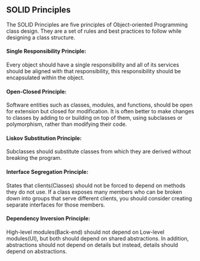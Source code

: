 ## SOLID Principles

The SOLID Principles are five principles of Object-oriented Programming class design. They are a set of rules and best practices to follow while designing a class structure.

#### Single Responsibility Principle:

Every object should have a single responsibility and all of its services should be aligned with that responsibility, this responsibility should be encapsulated within the object.

#### Open-Closed Principle:

Software entities such as classes, modules, and functions, should be open for extension but closed for modification. It is often better to make changes to classes by adding to or building on top of them, using subclasses or polymorphism, rather than modifying their code.

#### Liskov Substitution Principle:

Subclasses should substitute classes from which they are derived without breaking the program.

#### Interface Segregation Principle:

States that clients(Classes) should not be forced to depend on methods they do not use. If a class exposes many members who can be broken down into groups that serve different clients, you should consider creating separate interfaces for those members.

#### Dependency Inversion Principle:

High-level modules(Back-end) should not depend on Low-level modules(UI), but both should depend on shared abstractions. In addition, abstractions should not depend on details but instead, details should depend on abstractions.